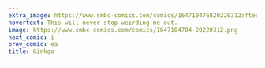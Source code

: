 ```yaml
---
extra_image: https://www.smbc-comics.com/comics/164710476820220312after.png
hovertext: This will never stop weirding me out.
image: https://www.smbc-comics.com/comics/1647104704-20220312.png
next_comic: i
prev_comic: ea
title: Ginkgo
---
```


